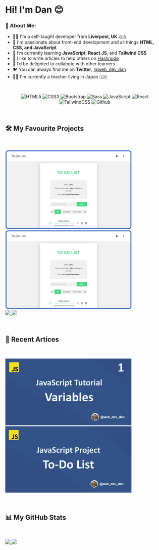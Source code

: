 # Hi! I'm Dan 😊

### 👋 About Me:

- 👨‍💻 I'm a self-taught developer from **Liverpool, UK** 🇬🇧
- 🤩 I'm passionate about front-end development and all things **HTML, CSS, and JavaScript**
- 🌱 I’m currently learning **JavaScript**, **React JS**, and **Tailwind CSS**
- 📝 I like to write articles to help others on [Hashnode](https://web-dev-dan.hashnode.dev/) 
- 👯 I’d be delighted to collabote with other learners
- 🐦 You can always find me on **Twitter**, [@web_dev_dan](https://twitter.com/web_dev_dan)
- 👨‍🏫 I'm currently a teacher living in Japan 🇯🇵

<br>

<p align="center">
<img alt="HTML5" src="https://img.shields.io/badge/html5-%23325288.svg?style=for-the-badge&logo=html5&logoColor=ffffff"/>
<img alt="CSS3" src="https://img.shields.io/badge/css3-%23476dad.svg?style=for-the-badge&logo=css3&logoColor=ffffff"/>
  
<img alt="Bootstrap" src="https://img.shields.io/badge/bootstrap-%23325288.svg?style=for-the-badge&logo=bootstrap&logoColor=ffffff"/>
<img alt="Sass" src="https://img.shields.io/badge/sass-%23476dad.svg?style=for-the-badge&logo=sass&logoColor=%23ffffff"/>
  
<img alt="JavaScript" src="https://img.shields.io/badge/javascript-%23325288.svg?style=for-the-badge&logo=javascript&logoColor=%23ffffff"/>
<img alt="React" src="https://img.shields.io/badge/react-%23476dad.svg?style=for-the-badge&logo=react&logoColor=%23ffffff"/>
<img alt="TailwindCSS" src="https://img.shields.io/badge/tailwind css-%23325288.svg?style=for-the-badge&logo=tailwind-css&logoColor=ffffff"/>
<img alt="Github" src="https://img.shields.io/badge/github-%23476dad.svg?style=for-the-badge&logo=github&logoColor=ffffff"/>
</p>

<br/>

## 🛠 My Favourite Projects
<br/>
<p>
  <a href="https://web-dev-dan.github.io/JavaScript-To-Do-List/">
    <img width="400" src="https://github.com/Web-Dev-Dan/JavaScript-To-Do-List/blob/main/To-Do-List-Screenshot.png" />
  </a>
  <a href="https://web-dev-dan.github.io/JavaScript-To-Do-List/">
    <img width="400" src="https://github.com/Web-Dev-Dan/JavaScript-To-Do-List/blob/main/To-Do-List-Screenshot.png" />
  </a>
  <br />
  <a href="https://web-dev-dan.github.io/JavaScript-To-Do-List/">
    <img width="400" align="" src="https://github-readme-stats.vercel.app/api/pin/?username=Web-Dev-Dan&repo=JavaScript-To-Do-List&bg_color=325288&text_color=ffffff&title_color=ffffff&border_color=112e5f&icon_color=ffffff" />
  </a>
  <a href="https://web-dev-dan.github.io/JavaScript-To-Do-List/">
    <img width="400" align="" src="https://github-readme-stats.vercel.app/api/pin/?username=Web-Dev-Dan&repo=JavaScript-To-Do-List&bg_color=325288&text_color=ffffff&title_color=ffffff&border_color=112e5f&icon_color=ffffff" />
  </a>
</p>


<br />

## 📝 Recent Artices
<br />
<p>
  <a href="https://web-dev-dan.hashnode.dev/javascript-tutorial-1-variables">
    <img width="400" src="https://github.com/Web-Dev-Dan/Web-Dev-Dan/blob/main/JavaScript-Variables-Tutorial-Blog.png" />
  </a>
  <a href="https://web-dev-dan.hashnode.dev/javascript-project-a-simple-to-do-list">
    <img width="400" src="https://github.com/Web-Dev-Dan/Web-Dev-Dan/blob/main/To-Do-List-Blog.png" />
  </a>
</p>

<br />


## 📊 My GitHub Stats
<br />
<!--
![Anurag's GitHub stats](https://github-readme-stats.vercel.app/api?username=Web-Dev-Dan&show_icons=true&theme=tokyonight)
-->
<!-- Include once I have committed code to GitHub (Top Languages Widget):-->
<!--
![Top Langs](https://github-readme-stats.vercel.app/api/top-langs/?username=Web-Dev-Dan&layout=compact&theme=tokyonight)
-->

<p>
<a href="https://github.com/Web-Dev-Dan">
  <img height="160em" src="https://github-readme-stats.vercel.app/api?username=Web-Dev-Dan&count_private=true&show_icons=true&bg_color=325288&text_color=ffffff&title_color=ffffff&border_color=325288&icon_color=ffffff" />
  <img height="160em" src="https://github-readme-stats-eight-theta.vercel.app/api/top-langs/?username=Web-Dev-Dan&bg_color=325288&text_color=ffffff&title_color=ffffff&border_color=ffffff&icon_color=ffffff&layout=compact&langs_count=10&exclude_repo=gamebase&hide=objective-c,c,java" />
</a>
</p>

<!--
<p align="center">
<a href="https://github.com/hellodeborahuk">
  <img height="150em" src="https://github-readme-stats.vercel.app/api?username=Web-Dev-Dan&count_private=true&show_icons=true&bg_color=325288&text_color=ffffff&title_color=ffffff&border_color=325288&icon_color=ffffff" />
  <img height="150em" src="https://github-readme-stats-eight-theta.vercel.app/api/top-langs/?username=Web-Dev-Dan&bg_color=325288&text_color=ffffff&title_color=ffffff&border_color=ffffff&icon_color=ffffff&layout=compact&langs_count=10&exclude_repo=gamebase&hide=objective-c,c,java" />
</a>
</p>
-->

<!--
Primary Color: 325288;
-->

  
<!--
**Web-Dev-Dan/Web-Dev-Dan** is a ✨ _special_ ✨ repository because its `README.md` (this file) appears on your GitHub profile.

Here are some ideas to get you started:

- 🔭 I’m currently working on ...
- 🌱 I’m currently learning ...
- 👯 I’m looking to collaborate on ...
- 🤔 I’m looking for help with ...
- 💬 Ask me about ...
- 📫 How to reach me: ...
- 😄 Pronouns: ...
- ⚡ Fun fact: ...
-->
